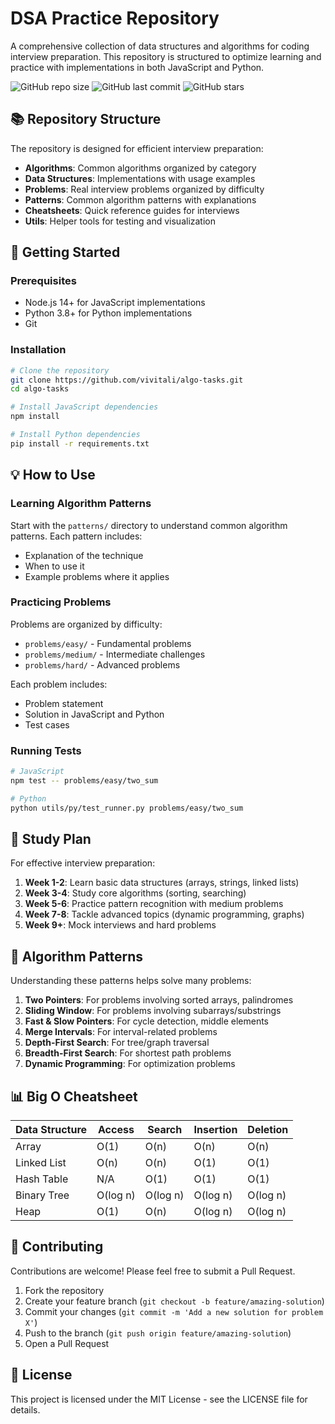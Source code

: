 # DSA Practice Repository

A comprehensive collection of data structures and algorithms for coding interview preparation. This repository is structured to optimize learning and practice with implementations in both JavaScript and Python.

![GitHub repo size](https://img.shields.io/github/repo-size/vivitali/algo-tasks)
![GitHub last commit](https://img.shields.io/github/last-commit/vivitali/algo-tasks)
![GitHub stars](https://img.shields.io/github/stars/vivitali/algo-tasks?style=social)

## 📚 Repository Structure

The repository is designed for efficient interview preparation:

- **Algorithms**: Common algorithms organized by category
- **Data Structures**: Implementations with usage examples
- **Problems**: Real interview problems organized by difficulty
- **Patterns**: Common algorithm patterns with explanations
- **Cheatsheets**: Quick reference guides for interviews
- **Utils**: Helper tools for testing and visualization

## 🚀 Getting Started

### Prerequisites

- Node.js 14+ for JavaScript implementations
- Python 3.8+ for Python implementations
- Git

### Installation

```bash
# Clone the repository
git clone https://github.com/vivitali/algo-tasks.git
cd algo-tasks

# Install JavaScript dependencies
npm install

# Install Python dependencies
pip install -r requirements.txt
```

## 💡 How to Use

### Learning Algorithm Patterns

Start with the `patterns/` directory to understand common algorithm patterns. Each pattern includes:
- Explanation of the technique
- When to use it
- Example problems where it applies

### Practicing Problems

Problems are organized by difficulty:
- `problems/easy/` - Fundamental problems
- `problems/medium/` - Intermediate challenges
- `problems/hard/` - Advanced problems

Each problem includes:
- Problem statement
- Solution in JavaScript and Python
- Test cases

### Running Tests

```bash
# JavaScript
npm test -- problems/easy/two_sum

# Python
python utils/py/test_runner.py problems/easy/two_sum
```

## 📆 Study Plan

For effective interview preparation:

1. **Week 1-2**: Learn basic data structures (arrays, strings, linked lists)
2. **Week 3-4**: Study core algorithms (sorting, searching)
3. **Week 5-6**: Practice pattern recognition with medium problems
4. **Week 7-8**: Tackle advanced topics (dynamic programming, graphs)
5. **Week 9+**: Mock interviews and hard problems

## 🧠 Algorithm Patterns

Understanding these patterns helps solve many problems:

1. **Two Pointers**: For problems involving sorted arrays, palindromes
2. **Sliding Window**: For problems involving subarrays/substrings
3. **Fast & Slow Pointers**: For cycle detection, middle elements
4. **Merge Intervals**: For interval-related problems
5. **Depth-First Search**: For tree/graph traversal
6. **Breadth-First Search**: For shortest path problems
7. **Dynamic Programming**: For optimization problems

## 📊 Big O Cheatsheet

| Data Structure | Access | Search | Insertion | Deletion |
|----------------|--------|--------|-----------|----------|
| Array          | O(1)   | O(n)   | O(n)      | O(n)     |
| Linked List    | O(n)   | O(n)   | O(1)      | O(1)     |
| Hash Table     | N/A    | O(1)   | O(1)      | O(1)     |
| Binary Tree    | O(log n)| O(log n)| O(log n)  | O(log n) |
| Heap           | O(1)   | O(n)   | O(log n)  | O(log n) |

## 🤝 Contributing

Contributions are welcome! Please feel free to submit a Pull Request.

1. Fork the repository
2. Create your feature branch (`git checkout -b feature/amazing-solution`)
3. Commit your changes (`git commit -m 'Add a new solution for problem X'`)
4. Push to the branch (`git push origin feature/amazing-solution`)
5. Open a Pull Request

## 📝 License

This project is licensed under the MIT License - see the LICENSE file for details.